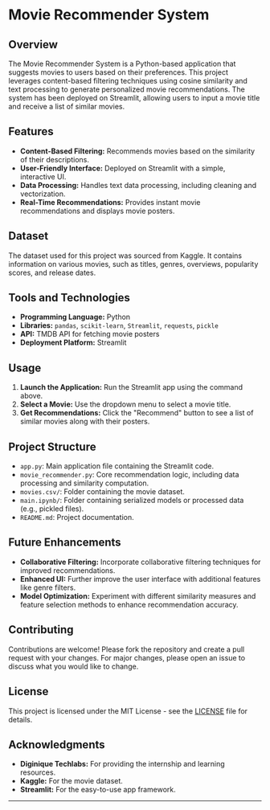 
# Movie Recommender System

## Overview
The Movie Recommender System is a Python-based application that suggests movies to users based on their preferences. This project leverages content-based filtering techniques using cosine similarity and text processing to generate personalized movie recommendations. The system has been deployed on Streamlit, allowing users to input a movie title and receive a list of similar movies.

## Features
- **Content-Based Filtering:** Recommends movies based on the similarity of their descriptions.
- **User-Friendly Interface:** Deployed on Streamlit with a simple, interactive UI.
- **Data Processing:** Handles text data processing, including cleaning and vectorization.
- **Real-Time Recommendations:** Provides instant movie recommendations and displays movie posters.

## Dataset
The dataset used for this project was sourced from Kaggle. It contains information on various movies, such as titles, genres, overviews, popularity scores, and release dates.

## Tools and Technologies
- **Programming Language:** Python
- **Libraries:** `pandas`, `scikit-learn`, `Streamlit`, `requests`, `pickle`
- **API:** TMDB API for fetching movie posters
- **Deployment Platform:** Streamlit

## Usage
1. **Launch the Application:** Run the Streamlit app using the command above.
2. **Select a Movie:** Use the dropdown menu to select a movie title.
3. **Get Recommendations:** Click the "Recommend" button to see a list of similar movies along with their posters.

## Project Structure
- `app.py`: Main application file containing the Streamlit code.
- `movie_recommender.py`: Core recommendation logic, including data processing and similarity computation.
- `movies.csv/`: Folder containing the movie dataset.
- `main.ipynb/`: Folder containing serialized models or processed data (e.g., pickled files).
- `README.md`: Project documentation.

## Future Enhancements
- **Collaborative Filtering:** Incorporate collaborative filtering techniques for improved recommendations.
- **Enhanced UI:** Further improve the user interface with additional features like genre filters.
- **Model Optimization:** Experiment with different similarity measures and feature selection methods to enhance recommendation accuracy.

## Contributing
Contributions are welcome! Please fork the repository and create a pull request with your changes. For major changes, please open an issue to discuss what you would like to change.

## License
This project is licensed under the MIT License - see the [LICENSE](LICENSE) file for details.

## Acknowledgments
- **Diginique Techlabs:** For providing the internship and learning resources.
- **Kaggle:** For the movie dataset.
- **Streamlit:** For the easy-to-use app framework.

---
